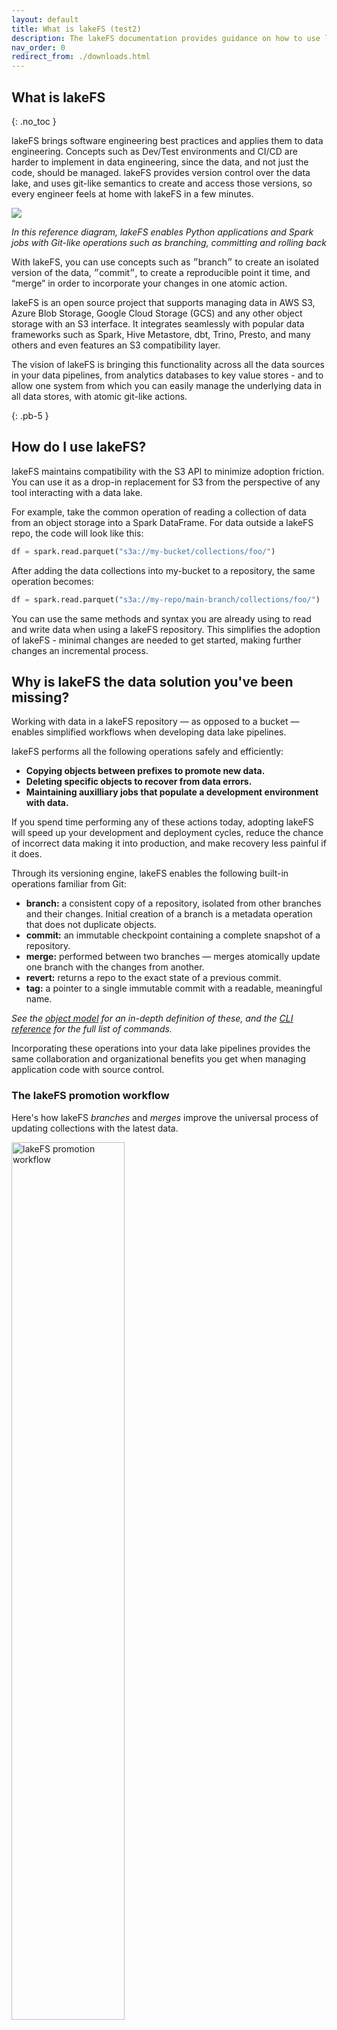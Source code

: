 ```yaml
---
layout: default
title: What is lakeFS (test2)
description: The lakeFS documentation provides guidance on how to use lakeFS to deliver resilience and manageability to data lakes.
nav_order: 0
redirect_from: ./downloads.html
---
```


## What is lakeFS
{: .no_toc }

lakeFS brings software engineering best practices and applies them to data engineering. 
Concepts such as Dev/Test environments and CI/CD are harder to implement in data engineering, since the data, and not just the code, should be managed.
lakeFS provides version control over the data lake, and uses git-like semantics to create and access those versions, so every engineer feels at home with lakeFS in a few minutes.

<p class="center">
    <img src="assets/what_is.png"/>
</p>
<p class="center">
<em>In this reference diagram, lakeFS enables Python applications and Spark jobs with Git-like operations such as branching, committing and rolling back</em>
</p>

With lakeFS, you can use concepts such as ״branch״ to create an isolated version of the data, ״commit״, to create a reproducible point it time, and “merge” in order to incorporate your changes in one atomic action.

lakeFS is an open source project that supports managing data in  AWS S3, Azure Blob Storage, Google Cloud Storage (GCS) and any other object storage with an S3 interface. It integrates seamlessly with popular data frameworks such as Spark, Hive Metastore, dbt, Trino, Presto, and many others and even features an S3 compatibility layer.

The vision of lakeFS is bringing this functionality across all the data sources in your data pipelines, from analytics databases to key value stores - and to allow one system from which you can easily manage the underlying data in all data stores, with atomic git-like actions.


{: .pb-5 }


## How do I use lakeFS?

lakeFS maintains compatibility with the S3 API to minimize adoption
friction. You can use it as a drop-in replacement for S3 from the perspective of
any tool interacting with a data lake.

For example, take the common operation of reading a collection of data from an object storage into a Spark DataFrame. For data outside a lakeFS repo, the code will look like this:

```py
df = spark.read.parquet("s3a://my-bucket/collections/foo/")
```

After adding the data collections into my-bucket to a repository, the same operation becomes:

```py
df = spark.read.parquet("s3a://my-repo/main-branch/collections/foo/")
```

You can use the same methods and syntax you are already using to read and write data when using a lakeFS repository. This simplifies the adoption of lakeFS - minimal changes are needed to get started, making further changes an incremental process.

## Why is lakeFS the data solution you've been missing?

Working with data in a lakeFS repository &mdash; as opposed to a bucket &mdash; enables simplified workflows when developing data lake pipelines.

lakeFS performs all the following operations safely and efficiently:

* **Copying objects between prefixes to promote new data.**
* **Deleting specific objects to recover from data errors.**
* **Maintaining auxilliary jobs that populate a development environment with data.**

If you spend time performing any of these actions today, adopting lakeFS
will speed up your development and deployment cycles, reduce the chance of
incorrect data making it into production, and make recovery less painful if it does.

Through its versioning engine, lakeFS enables the following built-in operations familiar from Git:

* **branch:** a consistent copy of a repository, isolated from other branches and their changes. Initial creation of a branch is a metadata operation that does not duplicate objects.
* **commit:** an immutable checkpoint containing a complete snapshot of a repository.
* **merge:** performed between two branches &mdash; merges atomically update one branch with the changes from another.
* **revert:** returns a repo to the exact state of a previous commit.
* **tag:** a pointer to a single immutable commit with a readable, meaningful name.

*See the [object model](./understand/model.md) for an in-depth
definition of these, and the [CLI reference](reference/cli.md) for the
full list of commands.*

Incorporating these operations into your data lake pipelines provides the same collaboration and organizational benefits you get when managing application code with source control.

### The lakeFS promotion workflow

Here's how lakeFS *branches* and *merges* improve the universal process of updating collections with the latest data.

<img src="{{ site.baseurl }}/assets/img/promotion_workflow.png" alt="lakeFS promotion workflow" width="60%" height="60%" />

1. First, create a new **branch** from `main` to instantly generate a complete "copy" of your production data.
2. Apply changes or make updates on the isolated branch to understand their impact prior to exposure.
3. And finally, perform a **merge** from the feature branch back to main to atomically promote the updates into production.

Following this pattern, lakeFS facilitates a streamlined data deployment workflow that consistently produces data assets you can have total confidence in.

## What else does lakeFS do?

lakeFS helps you maintain a tidy data lake in several other ways, including:

#### Recovery from data errors

Human error, misconfiguration, or wide-ranging systematic effects are
unavoidable. When they do happen, erroneous data may make it into
production or critical data assets might accidentally by deleted.

By their nature, backups are a wrong tool for recovering from such events.
Backups are periodic events that are usually not tied to performing
erroneous operations. So, they may be out of date, and  will require
sifting through data at the object level. This process is inefficient and
can take hours, days, or in some cases, weeks to complete. By quickly
committing entire snapshots of data at well-defined times, recovering data
in deletion or corruption events becomes an instant one-line operation with
lakeFS: just identify a good historical commit, and then restore to it or
copy from it.

Reverting your data lake back to previous version using our command-line tool is explained [here](https://docs.lakefs.io/reference/commands.html#lakectl-branch-revert).

#### Data reprocessing and backfills

Occasionally, we might need to reprocess historical data. This can be due to several reasons:

* Implementing new logic.
* Late arriving data that wasn’t included in previous analysis, and need to be backfilled after the fact.

This is tricky as it often involves huge volumes of historical data. In addition, auditing requirements may necessitate keeping the old version of the data.

lakeFS allows you to manage the reprocess on an isolated branch before merging to ensure the reprocessed data is exposed atomically. It also allows you to easily access the different versions of reprocessed data using any tag or a historical commit ID.

#### Cross-collection consistency guarantees

Data engineers typically need to implement custom logic in scripts to guarantee
two or more data assets are updated synchronously. This logic often
requires extensive rewrites or periods during which data is unavailable.
The lakeFS merge operation from one branch into another removes the need to
implement this logic yourself.

Instead, make updates to the desired data assets on a branch and then utilize a lakeFS merge to atomically expose the data to downstream consumers.

To learn more about atomic cross-collection updates, check out [this video](https://www.youtube.com/watch?v=9OsjUvk5UJU) which describes the concept in more detail.

#### Troubleshooting production problems

Data engineers are often asked to validate the data. A user might report inconsistencies, question the accuracy, or simply report it to be incorrect. Since the data continuously changes, it is challenging to understand its state at the time of the error.

The best way to investigate is by having a snapshot of the data as close as possible to the time of the error.
Once you implement a regular commit cadence in lakeFS, each commit represents an accessible historical snapshot of the data. When needed, you may create a branch from a commit ID to debug an issue in isolation.

To learn more on how to access a specific historical commit in a repository, see our seminal post on [data reproducibility](https://lakefs.io/solving-data-reproducibility/).

#### Establishing data quality guarantees

The best way to deal with mistakes is to avoid them. A data source that is ingested into the lake introducing low-quality data should be blocked before exposure if possible.

With lakeFS, you can achieve this by tying data quality tests to commit and merge operations via lakeFS [hooks](./use_cases/cicd_for_data.md#using-hooks-as-data-quality-gates).


### Additional things you should know about lakeFS: 

* It is format-agnostic.
* Your data stays in place.
* It minimizes data duplication via a copy-on-write mechanism.
* It maintains high performance over data lakes of any size.
* It includes configurable garbage collection capabilities.
* It is highly available and production-ready.

<img src="{{ site.baseurl }}/assets/img/lakeFS_integration.png" alt="lakeFS integration into data lake" width="60%" height="60%" />

### Is lakeFS Git for Data?

Git had conquered the world of code because it had best supported engineering best practices required by developers, mainly:

* Collaborate during development.
* Develop and Test in isolation
* Revert code repository to a sable version in case of an error
* Reproduce and troubleshoot issues with a given version of the code
* Continuously integrate and deploy new code (CI/CD)

lakeFS provides these exact benefits, that are data practitioners are missing today, and enables them a clear intuitive git-like inetrface to easily manage their data like they manage code. Therefore, lakeFS can definitely be regarded as git for data.

### Downloads

#### Binary Releases

Binary packages are available for Linux/macOS/Windows on [GitHub Releases](https://github.com/treeverse/lakeFS/releases){: target="_blank" }

#### Docker Images

The official Docker images are available at [https://hub.docker.com/r/treeverse/lakefs](https://hub.docker.com/r/treeverse/lakefs){: target="_blank" }


### Next steps

Get started and [set up lakeFS on your preferred cloud environemnt](https://docs.lakefs.io/deploy/)
